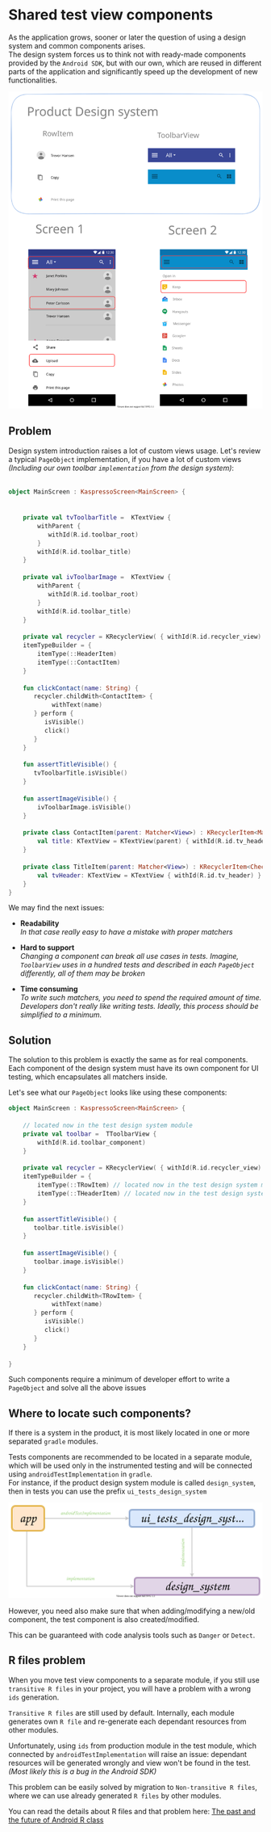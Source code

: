 # Shared test view components

As the application grows, sooner or later the question of using a design system and common components arises.
<br> The design system forces us to think not with ready-made components provided by the `Android SDK`, but with our
own, which are reused in different parts of the application and significantly speed up the development of new
functionalities.

![alt text](../images/practices/design_system.svg "Sad")

## Problem

Design system introduction raises a lot of custom views usage. Let's review a typical `PageObject` implementation, if
you have a lot of custom views _(Including our own toolbar
`implementation` from the design system)_:

```kotlin

object MainScreen : KaspressoScreen<MainScreen> {


    private val tvToolbarTitle =  KTextView {
        withParent {
           withId(R.id.toolbar_root)  
        }     
        withId(R.id.toolbar_title)
    }
    
    private val ivToolbarImage =  KTextView {
        withParent {
           withId(R.id.toolbar_root)  
        }     
        withId(R.id.toolbar_title)
    }
    
    private val recycler = KRecyclerView( { withId(R.id.recycler_view) }, 
    itemTypeBuilder = {
        itemType(::HeaderItem)
        itemType(::ContactItem)
    }
    
    fun clickContact(name: String) {
       recycler.childWith<ContactItem> {
            withText(name)       
       } perform {
          isVisible()
          click()
       }  
    }
    
    fun assertTitleVisible() {
       tvToolbarTitle.isVisible()
    }
    
    fun assertImageVisible() {
        ivToolbarImage.isVisible()
    }
          
    private class ContactItem(parent: Matcher<View>) : KRecyclerItem<MainItem>(parent) {
        val title: KTextView = KTextView(parent) { withId(R.id.tv_header) }        
    }
    
    private class TitleItem(parent: Matcher<View>) : KRecyclerItem<CheckBoxItem>(parent) {
        val tvHeader: KTextView = KTextView { withId(R.id.tv_header) }
    }    
}

```

We may find the next issues:

- **Readability** <br>
  _In that case really easy to have a mistake with proper matchers_

- **Hard to support** <br>
  _Changing a component can break all use cases in tests. Imagine, `ToolbarView` uses in a hundred tests and described
  in each `PageObject` differently, all of them may be broken_

- **Time consuming** <br>
  _To write such matchers, you need to spend the required amount of time. Developers don't really like writing tests.
  Ideally, this process should be simplified to a minimum._

## Solution

The solution to this problem is exactly the same as for real components.<br>
Each component of the design system must have its own component for UI testing, which encapsulates all matchers inside.

Let's see what our `PageObject` looks like using these components:

```kotlin
object MainScreen : KaspressoScreen<MainScreen> {

    // located now in the test design system module
    private val toolbar =  TToolbarView {  
        withId(R.id.toolbar_component)
    }

    private val recycler = KRecyclerView( { withId(R.id.recycler_view) }, 
    itemTypeBuilder = {
        itemType(::TRowItem) // located now in the test design system module
        itemType(::THeaderItem) // located now in the test design system module
    }

    fun assertTitleVisible() {
       toolbar.title.isVisible()
    }

    fun assertImageVisible() {
       toolbar.image.isVisible()
    }
    
    fun clickContact(name: String) {
       recycler.childWith<TRowItem> {
            withText(name)       
       } perform {
          isVisible()
          click()
       }  
    }

}
```

Such components require a minimum of developer effort to write a `PageObject` and solve all the above issues

## Where to locate such components?

If there is a system in the product, it is most likely located in one or more separated `gradle` modules.

Tests components are recommended to be located in a separate module, which will be used only in the instrumented testing
and will be connected using `androidTestImplementation` in `gradle`. <br>
For instance, if the product design system module is called `design_system`, then in tests you can use the
prefix `ui_tests_design_system`

![alt text](../images/practices/design_system_modules.svg "Test components module scheme")

However, you need also make sure that when adding/modifying a new/old component, the test component is also
created/modified.

This can be guaranteed with code analysis tools such as `Danger` or `Detect`.

## R files problem

When you move test view components to a separate module, if you still use `transitive R files` in your project, you will
have a problem with a wrong `ids` generation.

`Transitive R files` are still used by default. Internally, each module generates own `R file` and re-generate each
dependant resources from other modules.

Unfortunately, using `ids` from production module in the test module, which connected by `androidTestImplementation`
will raise an issue: dependant resources will be generated wrongly and view won't be found in the test. _(Most likely
this is a bug in the Android SDK)_

This problem can be easily solved by migration to `Non-transitive R files`, where we can use already generated `R files`
by other modules.

You can read the details about R files and that problem
here: [The past and the future of Android R class](https://www.mobileit.cz/Blog/Pages/r-class.aspx)